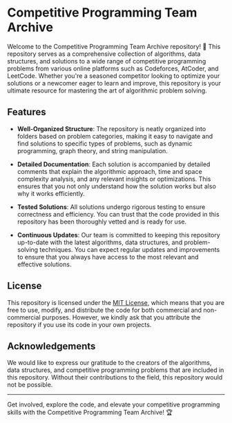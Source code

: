 # Competitive Programming Team Archive

Welcome to the Competitive Programming Team Archive repository! 🚀 This repository serves as a comprehensive collection of algorithms, data structures, and solutions to a wide range of competitive programming problems from various online platforms such as Codeforces, AtCoder, and LeetCode. Whether you're a seasoned competitor looking to optimize your solutions or a newcomer eager to learn and improve, this repository is your ultimate resource for mastering the art of algorithmic problem solving.

## Features

- **Well-Organized Structure**: The repository is neatly organized into folders based on problem categories, making it easy to navigate and find solutions to specific types of problems, such as dynamic programming, graph theory, and string manipulation. 

- **Detailed Documentation**: Each solution is accompanied by detailed comments that explain the algorithmic approach, time and space complexity analysis, and any relevant insights or optimizations. This ensures that you not only understand how the solution works but also why it works efficiently.

- **Tested Solutions**: All solutions undergo rigorous testing to ensure correctness and efficiency. You can trust that the code provided in this repository has been thoroughly vetted and is ready for use.

- **Continuous Updates**: Our team is committed to keeping this repository up-to-date with the latest algorithms, data structures, and problem-solving techniques. You can expect regular updates and improvements to ensure that you always have access to the most relevant and effective solutions.


## License

This repository is licensed under the [MIT License](LICENSE), which means that you are free to use, modify, and distribute the code for both commercial and non-commercial purposes. However, we kindly ask that you attribute the repository if you use its code in your own projects.

## Acknowledgements

We would like to express our gratitude to the creators of the algorithms, data structures, and competitive programming problems that are included in this repository. Without their contributions to the field, this repository would not be possible.

---

Get involved, explore the code, and elevate your competitive programming skills with the Competitive Programming Team Archive! 🏆
